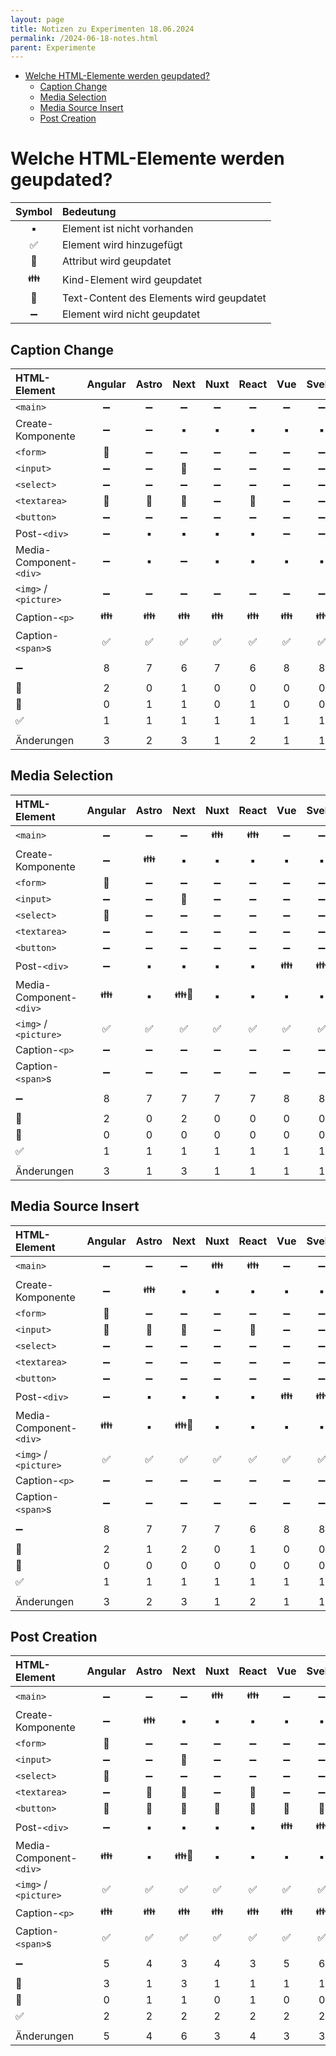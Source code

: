 ```yaml
---
layout: page
title: Notizen zu Experimenten 18.06.2024
permalink: /2024-06-18-notes.html
parent: Experimente
---
```


- [Welche HTML-Elemente werden geupdated?](#welche-html-elemente-werden-geupdated)
  - [Caption Change](#caption-change)
  - [Media Selection](#media-selection)
  - [Media Source Insert](#media-source-insert)
  - [Post Creation](#post-creation)


# Welche HTML-Elemente werden geupdated?

| Symbol | Bedeutung                                |
| :----: | :--------------------------------------- |
|   ▪️    | Element ist nicht vorhanden              |
|   ✅    | Element wird hinzugefügt                 |
|   🧩    | Attribut wird geupdatet                  |
|   👪    | Kind-Element wird geupdatet              |
|   📄    | Text-Content des Elements wird geupdatet |
|   ➖    | Element wird nicht geupdatet             |

## Caption Change

| HTML-Element            | Angular | Astro | Next  | Nuxt  | React |  Vue  | Svelte |
| :---------------------- | :-----: | :---: | :---: | :---: | :---: | :---: | :----: |
| `<main>`                |    ➖    |   ➖   |   ➖   |   ➖   |   ➖   |   ➖   |   ➖    |
| Create-Komponente       |    ➖    |   ➖   |   ▪️   |   ▪️   |   ▪️   |   ▪️   |   ▪️    |
| `<form>`                |    🧩    |   ➖   |   ➖   |   ➖   |   ➖   |   ➖   |   ➖    |
| `<input>`               |    ➖    |   ➖   |   🧩   |   ➖   |   ➖   |   ➖   |   ➖    |
| `<select>`              |    ➖    |   ➖   |   ➖   |   ➖   |   ➖   |   ➖   |   ➖    |
| `<textarea>`            |    🧩    |   📄   |   📄   |   ➖   |   📄   |   ➖   |   ➖    |
| `<button>`              |    ➖    |   ➖   |   ➖   |   ➖   |   ➖   |   ➖   |   ➖    |
| Post-`<div>`            |    ➖    |   ▪️   |   ▪️   |   ▪️   |   ▪️   |   ➖   |   ➖    |
| Media-Component-`<div>` |    ➖    |   ▪️   |   ➖   |   ▪️   |   ▪️   |   ▪️   |   ▪️    |
| `<img>` / `<picture>`   |    ➖    |   ➖   |   ➖   |   ➖   |   ➖   |   ➖   |   ➖    |
| Caption-`<p>`           |    👪    |   👪   |   👪   |   👪   |   👪   |   👪   |   👪    |
| Caption-`<span>`s       |    ✅    |   ✅   |   ✅   |   ✅   |   ✅   |   ✅   |   ✅    |
|                         |         |       |       |       |       |       |        |
| ➖                       |    8    |   7   |   6   |   7   |   6   |   8   |   8    |
|                         |         |       |       |       |       |       |        |
| 🧩                       |    2    |   0   |   1   |   0   |   0   |   0   |   0    |
| 📄                       |    0    |   1   |   1   |   0   |   1   |   0   |   0    |
| ✅                       |    1    |   1   |   1   |   1   |   1   |   1   |   1    |
|                         |         |       |       |       |       |       |        |
| Änderungen              |    3    |   2   |   3   |   1   |   2   |   1   |   1    |

## Media Selection

| HTML-Element            | Angular | Astro | Next  | Nuxt  | React |  Vue  | Svelte |
| :---------------------- | :-----: | :---: | :---: | :---: | :---: | :---: | :----: |
| `<main>`                |    ➖    |   ➖   |   ➖   |   👪   |   👪   |   ➖   |   ➖    |
| Create-Komponente       |    ➖    |   👪   |   ▪️   |   ▪️   |   ▪️   |   ▪️   |   ▪️    |
| `<form>`                |    🧩    |   ➖   |   ➖   |   ➖   |   ➖   |   ➖   |   ➖    |
| `<input>`               |    ➖    |   ➖   |   🧩   |   ➖   |   ➖   |   ➖   |   ➖    |
| `<select>`              |    🧩    |   ➖   |   ➖   |   ➖   |   ➖   |   ➖   |   ➖    |
| `<textarea>`            |    ➖    |   ➖   |   ➖   |   ➖   |   ➖   |   ➖   |   ➖    |
| `<button>`              |    ➖    |   ➖   |   ➖   |   ➖   |   ➖   |   ➖   |   ➖    |
| Post-`<div>`            |    ➖    |   ▪️   |   ▪️   |   ▪️   |   ▪️   |   👪   |   👪    |
| Media-Component-`<div>` |    👪    |   ▪️   |  👪🧩   |   ▪️   |   ▪️   |   ▪️   |   ▪️    |
| `<img>` / `<picture>`   |    ✅    |   ✅   |   ✅   |   ✅   |   ✅   |   ✅   |   ✅    |
| Caption-`<p>`           |    ➖    |   ➖   |   ➖   |   ➖   |   ➖   |   ➖   |   ➖    |
| Caption-`<span>`s       |    ➖    |   ➖   |   ➖   |   ➖   |   ➖   |   ➖   |   ➖    |
|                         |         |       |       |       |       |       |        |
| ➖                       |    8    |   7   |   7   |   7   |   7   |   8   |   8    |
|                         |         |       |       |       |       |       |        |
| 🧩                       |    2    |   0   |   2   |   0   |   0   |   0   |   0    |
| 📄                       |    0    |   0   |   0   |   0   |   0   |   0   |   0    |
| ✅                       |    1    |   1   |   1   |   1   |   1   |   1   |   1    |
|                         |         |       |       |       |       |       |        |
| Änderungen              |    3    |   1   |   3   |   1   |   1   |   1   |   1    |

## Media Source Insert

| HTML-Element            | Angular | Astro | Next  | Nuxt  | React |  Vue  | Svelte |
| :---------------------- | :-----: | :---: | :---: | :---: | :---: | :---: | :----: |
| `<main>`                |    ➖    |   ➖   |   ➖   |   👪   |   👪   |   ➖   |   ➖    |
| Create-Komponente       |    ➖    |   👪   |   ▪️   |   ▪️   |   ▪️   |   ▪️   |   ▪️    |
| `<form>`                |    🧩    |   ➖   |   ➖   |   ➖   |   ➖   |   ➖   |   ➖    |
| `<input>`               |    🧩    |   🧩   |   🧩   |   ➖   |   🧩   |   ➖   |   ➖    |
| `<select>`              |    ➖    |   ➖   |   ➖   |   ➖   |   ➖   |   ➖   |   ➖    |
| `<textarea>`            |    ➖    |   ➖   |   ➖   |   ➖   |   ➖   |   ➖   |   ➖    |
| `<button>`              |    ➖    |   ➖   |   ➖   |   ➖   |   ➖   |   ➖   |   ➖    |
| Post-`<div>`            |    ➖    |   ▪️   |   ▪️   |   ▪️   |   ▪️   |   👪   |   👪    |
| Media-Component-`<div>` |    👪    |   ▪️   |  👪🧩   |   ▪️   |   ▪️   |   ▪️   |   ▪️    |
| `<img>` / `<picture>`   |    ✅    |   ✅   |   ✅   |   ✅   |   ✅   |   ✅   |   ✅    |
| Caption-`<p>`           |    ➖    |   ➖   |   ➖   |   ➖   |   ➖   |   ➖   |   ➖    |
| Caption-`<span>`s       |    ➖    |   ➖   |   ➖   |   ➖   |   ➖   |   ➖   |   ➖    |
|                         |         |       |       |       |       |       |        |
| ➖                       |    8    |   7   |   7   |   7   |   6   |   8   |   8    |
|                         |         |       |       |       |       |       |        |
| 🧩                       |    2    |   1   |   2   |   0   |   1   |   0   |   0    |
| 📄                       |    0    |   0   |   0   |   0   |   0   |   0   |   0    |
| ✅                       |    1    |   1   |   1   |   1   |   1   |   1   |   1    |
|                         |         |       |       |       |       |       |        |
| Änderungen              |    3    |   2   |   3   |   1   |   2   |   1   |   1    |

## Post Creation

| HTML-Element            | Angular | Astro | Next  | Nuxt  | React |  Vue  | Svelte |
| :---------------------- | :-----: | :---: | :---: | :---: | :---: | :---: | :----: |
| `<main>`                |    ➖    |   ➖   |   ➖   |   👪   |   👪   |   ➖   |   ➖    |
| Create-Komponente       |    ➖    |   👪   |   ▪️   |   ▪️   |   ▪️   |   ▪️   |   ▪️    |
| `<form>`                |    🧩    |   ➖   |   ➖   |   ➖   |   ➖   |   ➖   |   ➖    |
| `<input>`               |    ➖    |   ➖   |   🧩   |   ➖   |   ➖   |   ➖   |   ➖    |
| `<select>`              |    🧩    |   ➖   |   ➖   |   ➖   |   ➖   |   ➖   |   ➖    |
| `<textarea>`            |    ➖    |   📄   |   📄   |   ➖   |   📄   |   ➖   |   ➖    |
| `<button>`              |    🧩    |   🧩   |   🧩   |   🧩   |   🧩   |   🧩   |   🧩    |
| Post-`<div>`            |    ➖    |   ▪️   |   ▪️   |   ▪️   |   ▪️   |   👪   |   👪    |
| Media-Component-`<div>` |    👪    |   ▪️   |  👪🧩   |   ▪️   |   ▪️   |   ▪️   |   ▪️    |
| `<img>` / `<picture>`   |    ✅    |   ✅   |   ✅   |   ✅   |   ✅   |   ✅   |   ✅    |
| Caption-`<p>`           |    👪    |   👪   |   👪   |   👪   |   👪   |   👪   |   👪    |
| Caption-`<span>`s       |    ✅    |   ✅   |   ✅   |   ✅   |   ✅   |   ✅   |   ✅    |
|                         |         |       |       |       |       |       |        |
| ➖                       |    5    |   4   |   3   |   4   |   3   |   5   |   6    |
|                         |         |       |       |       |       |       |        |
| 🧩                       |    3    |   1   |   3   |   1   |   1   |   1   |   1    |
| 📄                       |    0    |   1   |   1   |   0   |   1   |   0   |   0    |
| ✅                       |    2    |   2   |   2   |   2   |   2   |   2   |   2    |
|                         |         |       |       |       |       |       |        |
| Änderungen              |    5    |   4   |   6   |   3   |   4   |   3   |   3    |